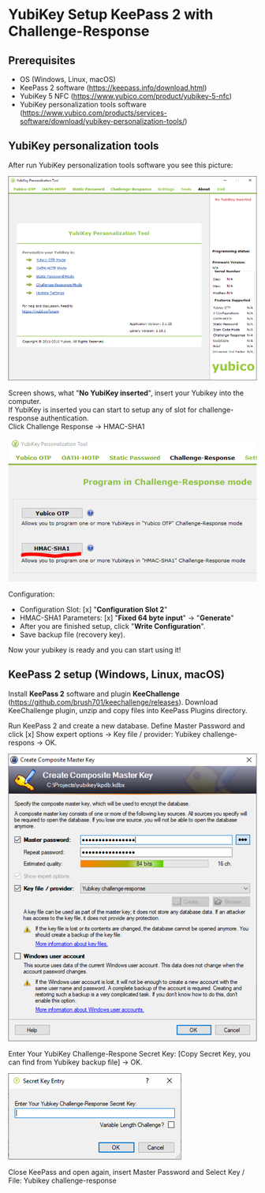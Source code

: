# YubiKey Setup KeePass 2 with Challenge-Response
## Prerequisites
* OS (Windows, Linux, macOS)
* KeePass 2 software (https://keepass.info/download.html)
* YubiKey 5 NFC (https://www.yubico.com/product/yubikey-5-nfc)
* YubiKey personalization tools software (https://www.yubico.com/products/services-software/download/yubikey-personalization-tools/)

## YubiKey personalization tools
After run YubiKey personalization tools software you see this picture:

<!-- YubiKey personalization tools image 01 -->
![YubiKey personalization tools](../yubikey/images/ypt01.PNG)

Screen shows, what "**No YubiKey inserted**", insert your Yubikey into the computer. <br />
If YubiKey is inserted you can start to setup any of slot for challenge-response authentication. <br />
Click Challenge Response -> HMAC-SHA1

<!-- YubiKey personalization tools image -->
![YubiKey personalization tools](../yubikey/images/ypt02.PNG)

Configuration:
* Configuration Slot: [x] "**Configuration Slot 2**"
* HMAC-SHA1 Parameters: [x] "**Fixed 64 byte input**" -> "**Generate**"
* After you are finished setup, click "**Write Configuration**".
* Save backup file (recovery key).

Now your yubikey is ready and you can start using it!

## KeePass 2 setup (Windows, Linux, macOS)
Install **KeePass 2** software and plugin **KeeChallenge** (https://github.com/brush701/keechallenge/releases). Download KeeChallenge plugin, unzip and copy files into KeePass Plugins directory. <br />

Run KeePass 2 and create a new database.
Define Master Password and click [x] Show expert options -> Key file / provider: Yubikey challenge-respons -> OK.

![KeePass](../yubikey/images/kp01.PNG)

Enter Your YubiKey Challenge-Respone Secret Key: [Copy Secret Key, you can find from Yubikey backup file] -> OK.

![KeePass KeeChallenge](../yubikey/images/kp02.PNG)

Close KeePass and open again, insert Master Password and Select Key / File: Yubikey challenge-response

